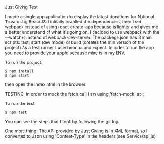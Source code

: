 Just Giving Test

I made a single app application to display the latest donations for National Trust using ReactJS.
I initially installed the dependencies, then I set webpack instead of using react-create-app because is lighter and
gives me a better understand of what it's going on.
I decided to use webpack with the --watcher instead of webpack-dev-server.
The packege.json has 3 main scripts: test, start (dev mode) or build (creates the min version of the project)
As a test runner I used mocha and expect.
In order to run the app you need to provide your appId because mine is in my ENV.

To run the project:
```
$ npm install
$ npm start
```
then open the index.html in the browser.

TESTING:
In order to mock the fetch call I am using 'fetch-mock' api;

To run the test:
```
$ npm test
```

You can see the steps that I took by following the git log.

One more thing:
The API provided by Just Giving is in XML format, so I converted to Json using 'Content-Type' in the headers (see
Service/api.js)


